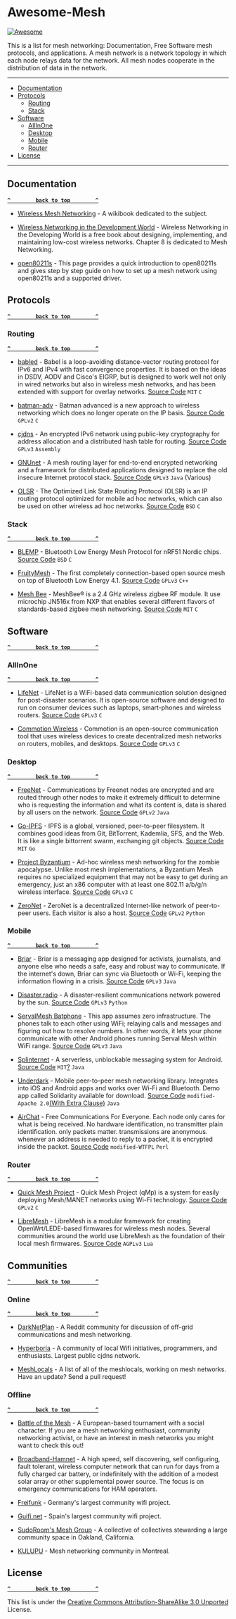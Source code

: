 # Awesome-Mesh

[![Awesome](https://cdn.rawgit.com/sindresorhus/awesome/d7305f38d29fed78fa85652e3a63e154dd8e8829/media/badge.svg)](https://github.com/sindresorhus/awesome)

This is a list for mesh networking: Documentation, Free Software mesh protocols, and applications. A mesh network is a network topology in which each node relays data for the network. All mesh nodes cooperate in the distribution of data in the network.

--------------------
  - [Documentation](#documentation)
  - [Protocols](#protocols)
    - [Routing](#routing)
    - [Stack](#stack)
  - [Software](#software)
    - [AllInOne](#allinone)
    - [Desktop](#desktop)
    - [Mobile](#mobile)
    - [Router](#router)
  - [License](#license)


-----------------------------------------------------------------------------

<!-- BEGIN SOFTWARE LIST -->

## Documentation
**[`^        back to top        ^`](#)**
* [Wireless Mesh Networking](https://en.wikibooks.org/wiki/Wireless_Mesh_Networks) - A wikibook dedicated to the subject.

* [Wireless Networking in the Development World](http://wndw.net/) - Wireless Networking in the Developing World is a free book about designing, implementing, and maintaining low-cost wireless networks. Chapter 8 is dedicated to Mesh Networking.

* [open80211s](https://github.com/o11s/open80211s/wiki/HOWTO) - This page provides a quick introduction to open80211s and gives step by step guide on how to set up a mesh network using open80211s and a supported driver.

## Protocols
**[`^        back to top        ^`](#)**

### Routing
**[`^        back to top        ^`](#)**
* [babled](http://www.pps.univ-paris-diderot.fr/~jch/software/babel/) - Babel is a loop-avoiding distance-vector routing protocol for IPv6 and IPv4 with fast convergence properties. It is based on the ideas in DSDV, AODV and Cisco's EIGRP, but is designed to work well not only in wired networks but also in wireless mesh networks, and has been extended with support for overlay networks. [Source Code](https://github.com/jech/babeld) `MIT` `C`

* [batman-adv](https://github.com/torvalds/linux/blob/master/Documentation/networking/batman-adv.rst) - Batman advanced is a new approach to wireless networking which does no longer operate on the IP basis. [Source Code](https://www.open-mesh.org/projects/open-mesh/wiki/Download) `GPLv2` `C`

* [cjdns](https://github.com/cjdelisle/cjdns/) - An encrypted IPv6 network using public-key cryptography for address allocation and a distributed hash table for routing. [Source Code](https://github.com/cjdelisle/cjdns/) `GPLv3` `Assembly`

* [GNUnet](https://gnunet.org/) - A mesh routing layer for end-to-end encrypted networking and a framework for distributed applications designed to replace the old insecure Internet protocol stack. [Source Code](https://gnunet.org/git/) `GPLv3` `Java` (Various)

* [OLSR](http://olsr.org/) - The Optimized Link State Routing Protocol (OLSR) is an IP routing protocol optimized for mobile ad hoc networks, which can also be used on other wireless ad hoc networks. [Source Code](https://github.com/OLSR/OONF)  `BSD` `C`

### Stack
**[`^        back to top        ^`](#)**


* [BLEMP](https://github.com/aanon4/BLEMP) - Bluetooth Low Energy Mesh Protocol for nRF51 Nordic chips. [Source Code](https://github.com/aanon4/BLEMP) `BSD` `C`

* [FruityMesh](https://github.com/mwaylabs/fruitymesh/wiki) - The first completely connection-based open source mesh on top of Bluetooth Low Energy 4.1. [Source Code](https://github.com/mwaylabs/fruitymesh) `GPLv3` `C++`

* [Mesh Bee](https://www.seeedstudio.com/Mesh-Bee-Open-Source-Zigbee-Pro-Module-with-MCU-%28JN5168%29-p-1751.html) - MeshBee® is a 2.4 GHz wireless zigbee RF module. It use microchip JN516x from NXP that enables several different flavors of standards-based zigbee mesh networking. [Source Code](https://github.com/Seeed-Studio/Mesh_Bee) `MIT` `C`

## Software
**[`^        back to top        ^`](#)**

### AllInOne
**[`^        back to top        ^`](#)**

* [LifeNet](http://thelifenetwork.org/about.html) - LifeNet is a WiFi-based data communication solution designed for post-disaster scenarios. It is open-source software and designed to run on consumer devices such as laptops, smart-phones and wireless routers. [Source Code](https://github.com/hrushim/LifeNet) `GPLv3` `C`

* [Commotion Wireless](https://commotionwireless.net/) - Commotion is an open-source communication tool that uses wireless devices to create decentralized mesh networks on routers, mobiles, and desktops. [Source Code](https://github.com/opentechinstitute) `GPLv3` `C`

### Desktop
**[`^        back to top        ^`](#)**

* [FreeNet](https://freenetproject.org/) - Communications by Freenet nodes are encrypted and are routed through other nodes to make it extremely difficult to determine who is requesting the information and what its content is, data is shared by all users on the network. [Source Code](https://github.com/freenet/fred) `GPLv2` `Java`

* [Go-IPFS](https://ipfs.io/) - IPFS is a global, versioned, peer-to-peer filesystem. It combines good ideas from Git, BitTorrent, Kademlia, SFS, and the Web. It is like a single bittorrent swarm, exchanging git objects. [Source Code](https://github.com/ipfs/go-ipfs) `MIT` `Go`

* [Project Byzantium](http://project-byzantium.org/) - Ad-hoc wireless mesh networking for the zombie apocalypse. Unlike most mesh implementations, a Byzantium Mesh requires no specialized equipment that may not be easy to get during an emergency, just an x86 computer with at least one 802.11 a/b/g/n wireless interface. [Source Code](https://github.com/Byzantium/Byzantium) `GPLv3` `C`

* [ZeroNet](https://zeronet.io/) - ZeroNet is a decentralized Internet-like network of peer-to-peer users. Each visitor is also a host. [Source Code](https://github.com/HelloZeroNet/ZeroNet) `GPLv2` `Python`

### Mobile
**[`^        back to top        ^`](#)**
* [Briar](https://briarproject.org) - Briar is a messaging app designed for activists, journalists, and anyone else who needs a safe, easy and robust way to communicate. If the internet's down, Briar can sync via Bluetooth or Wi-Fi, keeping the information flowing in a crisis. [Source Code](https://code.briarproject.org/akwizgran/briar/tree/master) `GPLv3` `Java`

* [Disaster.radio](https://disaster.radio/) - A disaster-resilient communications network powered by the sun. [Source Code](https://github.com/sudomesh/disaster-radio/) `GPLv3` `Python`

* [ServalMesh Batphone](http://www.servalproject.org/) - This app assumes zero infrastructure. The phones talk to each other using WiFi; relaying calls and messages and figuring out how to resolve numbers. In other words, it lets your phone communicate with other Android phones running Serval Mesh within WiFi range. [Source Code](https://github.com/servalproject/batphone) `GPLv3` `Java`

* [Splinternet](https://github.com/megamattron/SplinterNet) - A serverless, unblockable messaging system for Android. [Source Code](https://github.com/megamattron/SplinterNet)  `MIT`[?](https://github.com/megamattron/SplinterNet/issues/6) `Java`

* [Underdark](http://underdark.io/) - Mobile peer-to-peer mesh networking library. Integrates into iOS and Android apps and works over Wi-Fi and Bluetooth. Demo app called Solidarity available for download. [Source Code](https://github.com/udark/underdark-android) `modified-Apache 2.0`[(With Extra Clause)](http://underdark.io/LICENSE.txt) `Java`

* [AirChat](https://github.com/lulzlabs/AirChat) - Free Communications For Everyone. Each node only cares for what is being received. No hardware identification, no transmitter plain identification. only packets matter. transmissions are anonymous. whenever an address is needed to reply to a packet, it is encrypted inside the packet. [Source Code](https://github.com/lulzlabs/AirChat) `modified-WTFPL` `Perl`

### Router
**[`^        back to top        ^`](#)**

* [Quick Mesh Project](https://qmp.cat/Home) - Quick Mesh Project (qMp) is a system for easily deploying Mesh/MANET networks using Wi-Fi technology. [Source Code](http://dev.qmp.cat/projects/qmp/repository) `GPLv2` `C`

* [LibreMesh](http://www.libremesh.org/) - LibreMesh is a modular framework for creating OpenWrt/LEDE-based firmwares for wireless mesh nodes. Several communities around the world use LibreMesh as the foundation of their local mesh firmwares. [Source Code](https://github.com/libremesh/) `AGPLv3` `Lua`

## Communities
**[`^        back to top        ^`](#)**

### Online
**[`^        back to top        ^`](#)**
* [DarkNetPlan](https://www.reddit.com/r/darknetplan/) - A Reddit community for discussion of off-grid communications and mesh networking.

* [Hyperboria](https://hyperboria.net/)  - A community of local Wifi initiatives, programmers, and enthusiasts. Largest public cjdns network.

* [MeshLocals](https://github.com/phillymesh/meshlocals/blob/master/meshlocals.md) - A list of all of the meshlocals, working on mesh networks. Have an update? Send a pull request!

### Offline
**[`^        back to top        ^`](#)**
* [Battle of the Mesh](http://battlemesh.org/) - A European-based tournament with a social character. If you are a mesh networking enthusiast, community networking activist, or have an interest in mesh networks you might want to check this out! 

* [Broadband-Hamnet](http://www.broadband-hamnet.org/) - A high speed, self discovering, self configuring, fault tolerant, wireless computer network that can run for days from a fully charged car battery, or indefinitely with the addition of a modest solar array or other supplemental power source. The focus is on emergency communications for HAM operators.

* [Freifunk](https://freifunk.net/en/) - Germany's largest community wifi project. 

* [Guifi.net](https://guifi.net/en) - Spain's largest community wifi project.

* [SudoRoom's Mesh Group](https://sudoroom.org/wiki/Mesh) - A collective of collectives stewarding a large community space in Oakland, California.

* [KULUPU](https://kulupu.io) - Mesh networking community in Montreal.

## License
**[`^        back to top        ^`](#)**

This list is under the [Creative Commons Attribution-ShareAlike 3.0 Unported](LICENSE) License.
